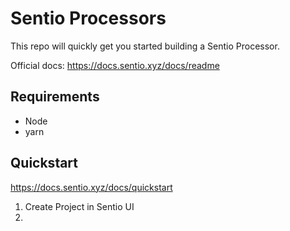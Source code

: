 # Sentio Processors

This repo will quickly get you started building a Sentio Processor.

Official docs: https://docs.sentio.xyz/docs/readme

## Requirements

- Node
- yarn

## Quickstart

https://docs.sentio.xyz/docs/quickstart

1. Create Project in Sentio UI
2. 